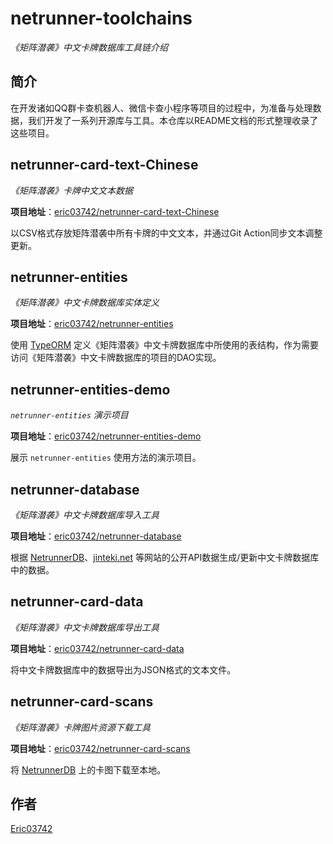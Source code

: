 # netrunner-toolchains

*《矩阵潜袭》中文卡牌数据库工具链介绍*

## 简介

在开发诸如QQ群卡查机器人、微信卡查小程序等项目的过程中，为准备与处理数据，我们开发了一系列开源库与工具。本仓库以README文档的形式整理收录了这些项目。

## netrunner-card-text-Chinese

*《矩阵潜袭》卡牌中文文本数据*

**项目地址**：[eric03742/netrunner-card-text-Chinese](https://github.com/eric03742/netrunner-card-text-Chinese)

以CSV格式存放矩阵潜袭中所有卡牌的中文文本，并通过Git Action同步文本调整更新。

## netrunner-entities

*《矩阵潜袭》中文卡牌数据库实体定义*

**项目地址**：[eric03742/netrunner-entities](https://github.com/eric03742/netrunner-entities)

使用 [TypeORM](https://typeorm.io/) 定义《矩阵潜袭》中文卡牌数据库中所使用的表结构，作为需要访问《矩阵潜袭》中文卡牌数据库的项目的DAO实现。

## netrunner-entities-demo

*`netrunner-entities` 演示项目*

**项目地址**：[eric03742/netrunner-entities-demo](https://github.com/eric03742/netrunner-entities-demo)

展示 `netrunner-entities` 使用方法的演示项目。

## netrunner-database

*《矩阵潜袭》中文卡牌数据库导入工具*

**项目地址**：[eric03742/netrunner-database](https://github.com/eric03742/netrunner-database)

根据 [NetrunnerDB](https://netrunnerdb.com/)、[jinteki.net](https://www.jinteki.net/) 等网站的公开API数据生成/更新中文卡牌数据库中的数据。

## netrunner-card-data

*《矩阵潜袭》中文卡牌数据库导出工具*

**项目地址**：[eric03742/netrunner-card-data](https://github.com/eric03742/netrunner-card-data)

将中文卡牌数据库中的数据导出为JSON格式的文本文件。

## netrunner-card-scans

*《矩阵潜袭》卡牌图片资源下载工具*

**项目地址**：[eric03742/netrunner-card-scans](https://github.com/eric03742/netrunner-card-scans)

将 [NetrunnerDB](https://netrunnerdb.com/) 上的卡图下载至本地。

## 作者

[Eric03742](https://github.com/eric03742)

